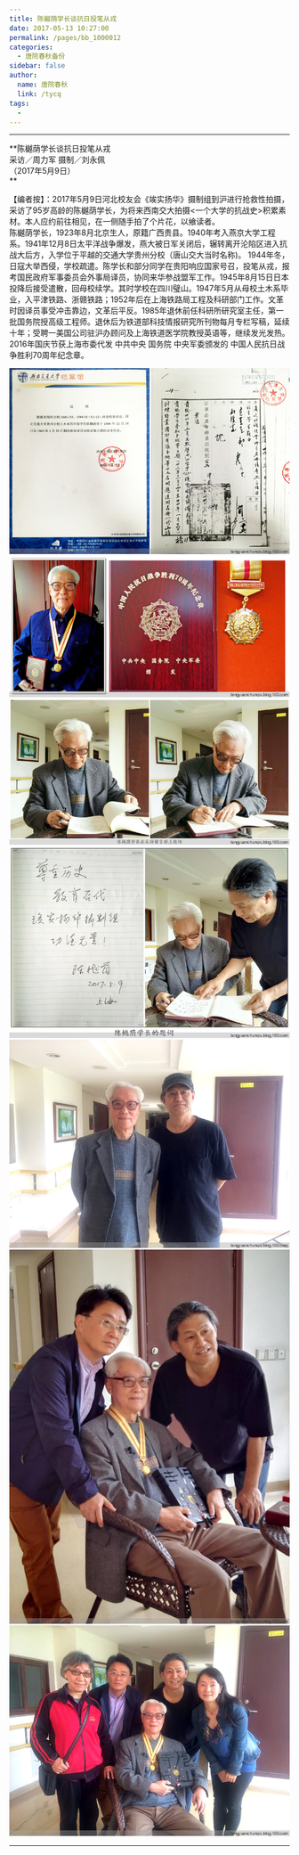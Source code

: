 ```yaml
---
title: 陈樾荫学长谈抗日投笔从戎
date: 2017-05-13 10:27:00
permalink: /pages/bb_1000012
categories: 
  - 唐院春秋备份
sidebar: false
author: 
  name: 唐院春秋
  link: /tycq
tags: 
  - 
---
```


* * *

**陈樾荫学长谈抗日投笔从戎  
采访／周力军 摄制／刘永佩  
（2017年5月9日）  
**  
  
  

【编者按】：2017年5月9日河北校友会《竢实扬华》摄制组到沪进行抢救性拍摄，采访了95岁高龄的陈樾荫学长，为将来西南交大拍摄<一个大学的抗战史>积累素材。本人应约前往相见，在一侧随手拍了个片花，以飨读者。  
陈樾荫学长，1923年8月北京生人，原籍广西贵县。1940年考入燕京大学工程系。1941年12月8日太平洋战争爆发，燕大被日军关闭后，辗转离开沦陷区进入抗战大后方，入学位于平越的交通大学贵州分校（唐山交大当时名称)。
1944年冬，日寇大举西侵，学校疏遣。陈学长和部分同学在贵阳响应国家号召，投笔从戎，报考国民政府军事委员会外事局译员，协同来华参战盟军工作。1945年8月15日日本投降后接受遣散，回母校续学。其时学校在四川璧山。1947年5月从母校土木系毕业，入平津铁路、浙赣铁路；1952年后在上海铁路局工程及科研部门工作。文革时因译员事受冲击靠边，文革后平反。1985年退休前任科研所研究室主任，第一批国务院授高级工程师。退休后为铁道部科技情报研究所刊物每月专栏写稿，延续十年；受聘一美国公司驻沪办顾问及上海铁道医学院教授英语等，继续发光发热。2016年国庆节获上海市委代发
中共中央 国务院 中央军委颁发的 中国人民抗日战争胜利70周年纪念章。

  

![](/pic/img0.ph.126.net_gPlvTlrrKlAmHVXOcO-j1w==_6632491633257474696.jpg)  
![](/pic/img2.ph.126.net_Qm0Ddd1Mxzibp69mxi96rw==_6632465244978410366.jpg)  
![](/pic/img2.ph.126.net_qM_oQGrsODLI91O6QZsAsQ==_6631930882329985679.jpg)  
![](/pic/img0.ph.126.net_9rUzoYjad04D4Qd_XplDgA==_6632007848143925124.jpg)  
![](/pic/img1.ph.126.net_aFaYOtlizbutgodeS4NwOw==_6632379483071426464.jpg)  
![](/pic/img2.ph.126.net_LCR7idZ_PwQJfNE4FktmxQ==_6631926484283474645.jpg)  
![](/pic/img0.ph.126.net_vGShCnPBCwAQG8wyixNTEA==_6632489434234220043.jpg)  
  
  
  
---